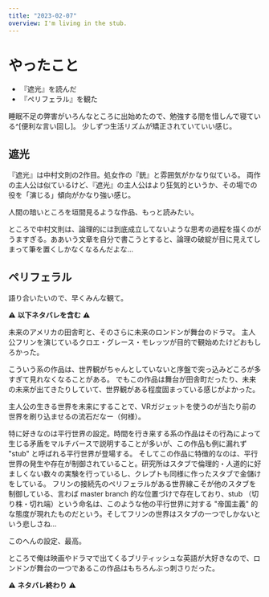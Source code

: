 ```yaml
---
title: "2023-02-07"
overview: I'm living in the stub.
---
```


# やったこと

- 『遮光』を読んだ
- 『ペリフェラル』を観た

睡眠不足の弊害がいろんなところに出始めたので、勉強する間を惜しんで寝ている^[便利な言い回し]。
少しずつ生活リズムが矯正されていていい感じ。

## 遮光

『遮光』は中村文則の2作目。処女作の『銃』と雰囲気がかなり似ている。
両作の主人公は似ているけど、『遮光』の主人公はより狂気的というか、その場での役を「演じる」傾向がかなり強い感じ。

人間の暗いところを垣間見るような作品、もっと読みたい。

ところで中村文則は、論理的には到底成立してないような思考の過程を描くのがうますぎる。ああいう文章を自分で書こうとすると、論理の破綻が目に見えてしまって筆を置くしかなくなるんだよな...

## ペリフェラル

語り合いたいので、早くみんな観て。

:warning: **以下ネタバレを含む** :warning:

未来のアメリカの田舎町と、そのさらに未来のロンドンが舞台のドラマ。
主人公フリンを演じているクロエ・グレース・モレッツが目的で観始めたけどおもしろかった。

こういう系の作品は、世界観がちゃんとしていないと序盤で突っ込みどころが多すぎて見れなくなることがある。
でもこの作品は舞台が田舎町だったり、未来の未来が出てきたりしていて、世界観がある程度固まっている感じがよかった。

主人公の生きる世界を未来にすることで、VRガジェットを使うのが当たり前の世界を刷り込ませるの流石だなー（何様）。

特に好きなのは平行世界の設定。時間を行き来する系の作品はその行為によって生じる矛盾をマルチバースで説明することが多いが、この作品も例に漏れず
"stub" と呼ばれる平行世界が登場する。
そしてこの作品に特徴的なのは、平行世界の発生や存在が制御されていること。研究所はスタブで倫理的・人道的に好ましくない数々の実験を行っているし、クレプトも同様に作ったスタブで金儲けをしている。
フリンの接続先のペリフェラルがある世界線こそが他のスタブを制御している、言わば
master branch 的な位置づけで存在しており、stub
（切り株・切れ端）という命名は、このような他の平行世界に対する "帝国主義"
的な態度が現れたものだという。そしてフリンの世界はスタブの一つでしかないという悲しさね...

このへんの設定、最高。

ところで俺は映画やドラマで出てくるブリティッシュな英語が大好きなので、ロンドンが舞台の一つであるこの作品はもちろんぶっ刺さりだった。

:warning: **ネタバレ終わり** :warning:

